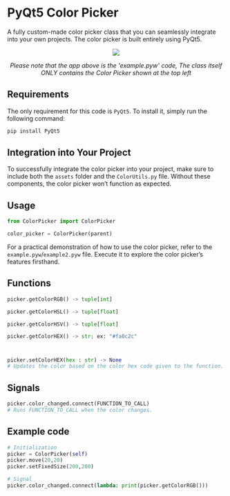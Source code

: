 # PyQt5 Color Picker

A fully custom-made color picker class that you can seamlessly integrate into your own projects. The color picker is built entirely using PyQt5.

<p align="center">
  <img src="https://i.imgur.com/QTXWurs.png">
</p>

<p align="center">
  <i>Please note that the app above is the 'example.pyw' code, The class itself ONLY contains the Color Picker shown at the top left</i>
</p>

## Requirements
The only requirement for this code is `PyQt5`. To install it, simply run the following command:
```bash
pip install PyQt5
```
## Integration into Your Project
To successfully integrate the color picker into your project, make sure to include both the `assets` folder and the `ColorUtils.py` file. Without these components, the color picker won’t function as expected.
## Usage
```python
from ColorPicker import ColorPicker

color_picker = ColorPicker(parent)
```


For a practical demonstration of how to use the color picker, refer to the `example.pyw`/`example2.pyw` file. Execute it to explore the color picker’s features firsthand.


## Functions

```python
picker.getColorRGB() -> tuple[int]

picker.getColorHSL() -> tuple[float]

picker.getColorHSV() -> tuple[float]

picker.getColorHEX() -> str; ex: "#fa0c2c"
```

#

```python
picker.setColorHEX(hex : str) -> None
# Updates the color based on the color hex code given to the function. ('#rrggbb' format)
```

## Signals
```python
picker.color_changed.connect(FUNCTION_TO_CALL)
# Runs FUNCTION_TO_CALL when the color changes.
```


## Example code
```python
# Initialization
picker = ColorPicker(self)
picker.move(20,20)
picker.setFixedSize(200,200)

# Signal
picker.color_changed.connect(lambda: print(picker.getColorRGB()))
```
